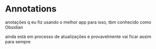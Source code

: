 # Annotations
anotações q eu fiz usando o melhor app para isso, tbm conhecido como Obsidian

ainda está em processo de atualizações e provavelmente vai ficar assim para sempre
